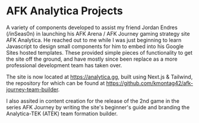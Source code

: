 # AFK Analytica Projects
A variety of components developed to assist my friend Jordan Endres (/inSeas0n) in launching his AFK Arena / AFK Journey gaming strategy site AFK Analytica. He reached out to me while I was just beginning to learn Javascript to design small components for him to embed into his Google Sites hosted templates. These provided simple pieces of functionality to get the site off the ground, and have mostly since been replace as a more professional development team has taken over.

The site is now located at https://analytica.gg, built using Next.js & Tailwind, the repository for which can be found at https://github.com/kmontag42/afk-journey-team-builder.

I also assited in content creation for the release of the 2nd game in the series AFK Journey by writing the site's beginner's guide and branding the Analytica-TEK (ATEK) team formation builder.
